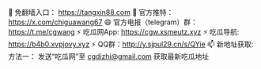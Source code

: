 👋 免翻墙入口： https://tangxin88.com
💞️ 官方推特： https://x.com/chiguawang67
😄 官方电报（telegram）群：https://t.me/cgwang
⚡ 吃瓜网App: https://cgw.xsmeutz.xyz
⚡ 吃瓜导航: https://b4b0.xvpjovy.xyz
⚡ QQ群：http://y.sjpul29.cn/s/QYie
📫 新地址获取: 方法一： 发送“吃瓜网”至 cgdizhi@gmail.com 获取最新吃瓜地址

<!---
tangxinwang123/tangxinwang123 is a ✨ special ✨ repository because its `README.md` (this file) appears on your GitHub profile.
You can click the Preview link to take a look at your changes.
--->
